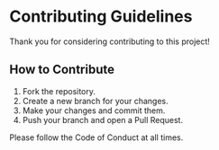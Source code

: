 # Contributing Guidelines

Thank you for considering contributing to this project!

## How to Contribute
1. Fork the repository.
2. Create a new branch for your changes.
3. Make your changes and commit them.
4. Push your branch and open a Pull Request.

Please follow the Code of Conduct at all times.
